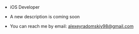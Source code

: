 - iOS Developer
- A new description is coming soon
    
- You can reach me by email: alexeyradomskiy98@gmail.com
